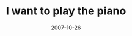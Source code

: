 ---
layout: base.njk
title : 'I want to play the piano' 
view_title : 'I want to play the piano' 
year : '2007' 
date : '2007-10-26' 
img_file : '/drawing/iwanttoplaythepiano.png' 
html_file : 'iwanttoplaythepiano' 
next_html : 'iwanttoholdyourhand.html' 
year_order : '227' 
permalink : "title/{{html_file}}.html"
---